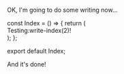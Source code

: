 OK, I'm going to do some writing now...

<ternary-write path="src/pages/Index.tsx" description="write-description">
const Index = () => {
  return (
    <div>
        Testing:write-index(2)!
    </div>
  );
};

export default Index;
</ternary-write>

And it's done!
